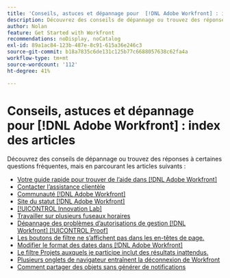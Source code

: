 ```yaml
---
title: 'Conseils, astuces et dépannage pour  [!DNL Adobe Workfront] : index des articles'
description: Découvrez des conseils de dépannage ou trouvez des réponses à certaines questions fréquentes en consultant les articles de cette section.
author: Nolan
feature: Get Started with Workfront
recommendations: noDisplay, noCatalog
exl-id: 89a1ac84-123b-487e-8c91-615a36e246c3
source-git-commit: b18a7835c6de131c125b77c6688057638c62fa4a
workflow-type: tm+mt
source-wordcount: '112'
ht-degree: 41%

---
```


# Conseils, astuces et dépannage pour [!DNL Adobe Workfront] : index des articles

<!--Audited: 12/2024-->

Découvrez des conseils de dépannage ou trouvez des réponses à certaines questions fréquentes, mais en parcourant les articles suivants :

* [Votre guide rapide pour trouver de l’aide dans  [!DNL Adobe Workfront]](../../workfront-basics/tips-tricks-and-troubleshooting/guide-for-help-in-workfront.md)
* [Contacter l’assistance clientèle](../../workfront-basics/tips-tricks-and-troubleshooting/contact-customer-support.md)
* [Communauté  [!DNL Adobe Workfront] ](../../workfront-basics/tips-tricks-and-troubleshooting/workfront-community.md)
* [Site du statut  [!DNL Adobe Workfront] ](../../workfront-basics/tips-tricks-and-troubleshooting/understand-the-status-site.md)
* [[!UICONTROL Innovation Lab]](../../workfront-basics/tips-tricks-and-troubleshooting/idea-exchange.md)
* [Travailler sur plusieurs fuseaux horaires](../../workfront-basics/tips-tricks-and-troubleshooting/working-across-timezones.md)
* [Dépannage des problèmes d’autorisations de gestion [!DNL Workfront] [!UICONTROL Proof]](../../workfront-basics/tips-tricks-and-troubleshooting/wp-manager-permissions-troubleshooting.md)
* [Les boutons de filtre ne s’affichent pas dans les en-têtes de page.](../../workfront-basics/tips-tricks-and-troubleshooting/filter-buttons-do-not-display-in-page-headers.md)
* [Modifier le format des dates dans  [!DNL Adobe Workfront]](../tips-tricks-and-troubleshooting/change-date-format-chrome.md)
* [Le filtre Projets auxquels je participe inclut des résultats inattendus.](../tips-tricks-and-troubleshooting/projects-im-on-filter-including-unexpected-results.md)
* [Plusieurs onglets de navigateur entraînent la déconnexion de Workfront](/help/quicksilver/workfront-basics/tips-tricks-and-troubleshooting/multiple-browser-tabs-cause-logout.md)
* [Comment partager des objets sans générer de notifications](/help/quicksilver/workfront-basics/tips-tricks-and-troubleshooting/how-to-share-objects-without-sending-out-notifications.md)
